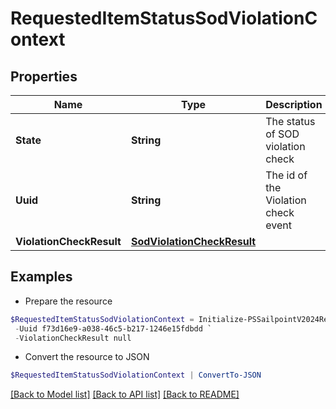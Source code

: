 # RequestedItemStatusSodViolationContext
## Properties

Name | Type | Description | Notes
------------ | ------------- | ------------- | -------------
**State** | **String** | The status of SOD violation check | [optional] 
**Uuid** | **String** | The id of the Violation check event | [optional] 
**ViolationCheckResult** | [**SodViolationCheckResult**](SodViolationCheckResult.md) |  | [optional] 

## Examples

- Prepare the resource
```powershell
$RequestedItemStatusSodViolationContext = Initialize-PSSailpointV2024RequestedItemStatusSodViolationContext  -State SUCCESS `
 -Uuid f73d16e9-a038-46c5-b217-1246e15fdbdd `
 -ViolationCheckResult null
```

- Convert the resource to JSON
```powershell
$RequestedItemStatusSodViolationContext | ConvertTo-JSON
```

[[Back to Model list]](../README.md#documentation-for-models) [[Back to API list]](../README.md#documentation-for-api-endpoints) [[Back to README]](../README.md)

